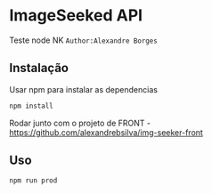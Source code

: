 # ImageSeeked API

Teste node NK
```Author:Alexandre Borges```

## Instalação

Usar npm para instalar as dependencias
```bash
npm install
```
Rodar junto com o projeto de FRONT - https://github.com/alexandrebsilva/img-seeker-front

## Uso

```javascript
npm run prod

```